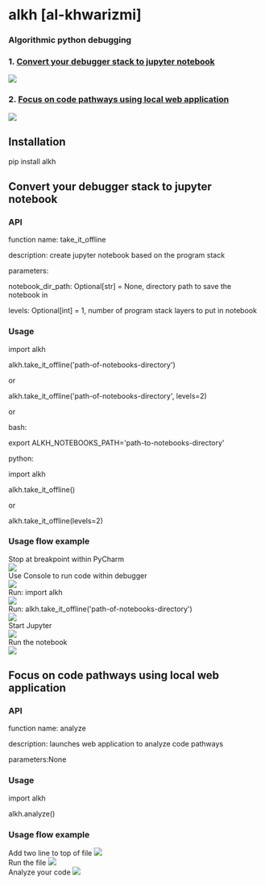 # alkh [al-khwarizmi]
### Algorithmic python debugging
### 1. [Convert your debugger stack to jupyter notebook](#convert-your-debugger-stack-to-jupyter-notebook)
![](https://github.com/erez-aharonov/alkh/blob/main/readme_files/take-it-offline-5.png?raw=true)
### 2. [Focus on code pathways using local web application](#focus-on-code-pathways-using-local-web-application)
![](https://github.com/erez-aharonov/alkh/blob/main/readme_files/analyze-1.png?raw=true)


## Installation
pip install alkh

## Convert your debugger stack to jupyter notebook

### API

function name: take_it_offline

description: create jupyter notebook based on the program stack 

parameters:

notebook_dir_path: Optional[str] = None, directory path to save the notebook in

levels: Optional[int] = 1, number of program stack layers to put in notebook

### Usage

import alkh

alkh.take_it_offline('path-of-notebooks-directory')

or 

alkh.take_it_offline('path-of-notebooks-directory', levels=2)

or

bash:

export ALKH_NOTEBOOKS_PATH='path-to-notebooks-directory'

python:

import alkh

alkh.take_it_offline()

or 

alkh.take_it_offline(levels=2)

### Usage flow example
Stop at breakpoint within PyCharm  
![](https://github.com/erez-aharonov/alkh/blob/main/readme_files/take-it-offline-0.png?raw=true)  
Use Console to run code within debugger  
![](https://github.com/erez-aharonov/alkh/blob/main/readme_files/take-it-offline-1.png?raw=true)  
Run: import alkh  
![](https://github.com/erez-aharonov/alkh/blob/main/readme_files/take-it-offline-2.png?raw=true)  
Run: alkh.take_it_offline('path-of-notebooks-directory')  
![](https://github.com/erez-aharonov/alkh/blob/main/readme_files/take-it-offline-3.png?raw=true)  
Start Jupyter  
![](https://github.com/erez-aharonov/alkh/blob/main/readme_files/take-it-offline-4.png?raw=true)  
Run the notebook  
![](https://github.com/erez-aharonov/alkh/blob/main/readme_files/take-it-offline-5.png?raw=true)


## Focus on code pathways using local web application

### API

function name: analyze

description: launches web application to analyze code pathways

parameters:None

### Usage

import alkh

alkh.analyze()

### Usage flow example

Add two line to top of file
![](https://github.com/erez-aharonov/alkh/blob/main/readme_files/analyze-0.png?raw=true)  
Run the file
![](https://github.com/erez-aharonov/alkh/blob/main/readme_files/analyze-1.png?raw=true)  
Analyze your code
![](https://github.com/erez-aharonov/alkh/blob/main/readme_files/analyze-2.png?raw=true)

